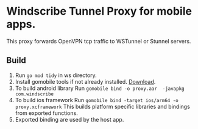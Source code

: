 # Windscribe Tunnel Proxy for mobile apps.
 This proxy forwards OpenVPN tcp traffic to WSTunnel or Stunnel servers.

## Build
1. Run `go mod tidy` in ws directory.
2. Install gomobile tools if not already installed.
   [Download](https://github.com/golang/mobile).
3. To build android library Run `gomobile bind -o proxy.aar  -javapkg com.windscribe`
4. To build ios framework Run `gomobile bind -target ios/arm64 -o proxy.xcframework`
   This builds platform specific libraries and bindings from exported functions.
5. Exported binding are used by the host app.
